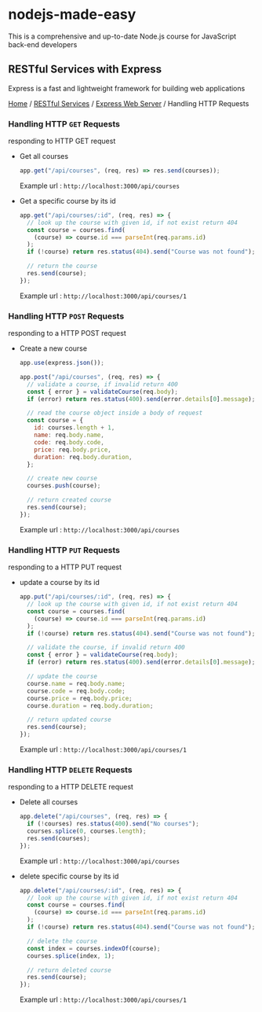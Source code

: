 # nodejs-made-easy

This is a comprehensive and up-to-date Node.js course for JavaScript back-end developers

## RESTful Services with Express

Express is a fast and lightweight framework for building web applications

[Home](../README.md) / [RESTful Services](./restful.md) / [Express Web Server](./express.md) / Handling HTTP Requests

### Handling HTTP `GET` Requests

responding to HTTP GET request

- Get all courses

  ```js
  app.get("/api/courses", (req, res) => res.send(courses));
  ```

  Example url : `http://localhost:3000/api/courses`

- Get a specific course by its id

  ```js
  app.get("/api/courses/:id", (req, res) => {
    // look up the course with given id, if not exist return 404
    const course = courses.find(
      (course) => course.id === parseInt(req.params.id)
    );
    if (!course) return res.status(404).send("Course was not found");

    // return the course
    res.send(course);
  });
  ```

  Example url : `http://localhost:3000/api/courses/1`

### Handling HTTP `POST` Requests

responding to a HTTP POST request

- Create a new course

  ```js
  app.use(express.json());
  
  app.post("/api/courses", (req, res) => {
    // validate a course, if invalid return 400
    const { error } = validateCourse(req.body);
    if (error) return res.status(400).send(error.details[0].message);

    // read the course object inside a body of request
    const course = {
      id: courses.length + 1,
      name: req.body.name,
      code: req.body.code,
      price: req.body.price,
      duration: req.body.duration,
    };

    // create new course
    courses.push(course);

    // return created course
    res.send(course);
  });
  ```

  Example url : `http://localhost:3000/api/courses`

### Handling HTTP `PUT` Requests

responding to a HTTP PUT request

- update a course by its id

  ```js
  app.put("/api/courses/:id", (req, res) => {
    // look up the course with given id, if not exist return 404
    const course = courses.find(
      (course) => course.id === parseInt(req.params.id)
    );
    if (!course) return res.status(404).send("Course was not found");

    // validate the course, if invalid return 400
    const { error } = validateCourse(req.body);
    if (error) return res.status(400).send(error.details[0].message);

    // update the course
    course.name = req.body.name;
    course.code = req.body.code;
    course.price = req.body.price;
    course.duration = req.body.duration;

    // return updated course
    res.send(course);
  });
  ```

  Example url : `http://localhost:3000/api/courses/1`

### Handling HTTP `DELETE` Requests

responding to a HTTP DELETE request

- Delete all courses

  ```js
  app.delete("/api/courses", (req, res) => {
    if (!courses) res.status(400).send("No courses");
    courses.splice(0, courses.length);
    res.send(courses);
  });
  ```

  Example url : `http://localhost:3000/api/courses`

- delete specific course by its id

  ```js
  app.delete("/api/courses/:id", (req, res) => {
    // look up the course with given id, if not exist return 404
    const course = courses.find(
      (course) => course.id === parseInt(req.params.id)
    );
    if (!course) return res.status(404).send("Course was not found");

    // delete the course
    const index = courses.indexOf(course);
    courses.splice(index, 1);

    // return deleted course
    res.send(course);
  });
  ```

  Example url : `http://localhost:3000/api/courses/1`
